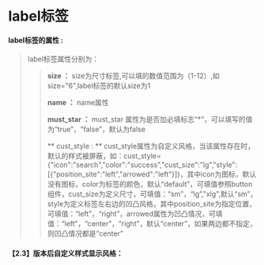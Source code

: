 # label**标签**

#### label**标签的属性 :**

> label标签属性分别为：
>
> > **size ：** size为尺寸标签,可以填的数值范围为（1-12）,如size="6",label标签的默认size为1
> >
> > **name ：** name属性
> >
> > **must\_star ：** must\_star 属性为是否加必填标志“\*”，可以填写的值为“true”，“false”，默认为false
> >
>> ** cust_style : ** cust_style属性为自定义风格，当该属性存在时，默认的样式被屏蔽，如：cust_style={"icon":"search","color":"success","cust_size":"lg","style":[{"position_site":"left","arrowed":"left"}]}，其中icon为图标，默认没有图标，color为标签的颜色，默认“default”，可填值参照button组件，cust_size为定义尺寸，可填值：“sm”，“lg”,"xlg",默认“sm”，style为定义标签左右边的凹凸风格，其中position_site为指定位置，可填值：“left”，“right”，arrowed属性为凹凸情况，可填值：“left”，“center”，“right”，默认“center”，如果两边都不指定，则凹凸情况都是“center”


#### 【2.3】版本后自定义样式显示风格：



